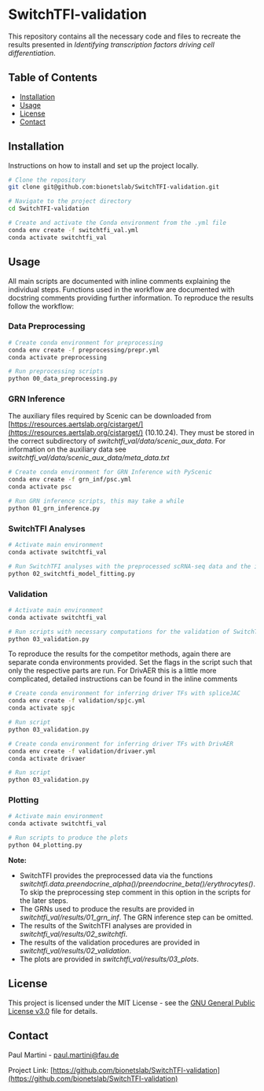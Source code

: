 # SwitchTFI-validation

This repository contains all the necessary code and files to recreate the results presented in *Identifying transcription factors driving cell differentiation*.

## Table of Contents
- [Installation](#installation)
- [Usage](#usage)
- [License](#license)
- [Contact](#contact)

## Installation

Instructions on how to install and set up the project locally.

```bash
# Clone the repository
git clone git@github.com:bionetslab/SwitchTFI-validation.git

# Navigate to the project directory
cd SwitchTFI-validation

# Create and activate the Conda environment from the .yml file
conda env create -f switchtfi_val.yml
conda activate switchtfi_val
```


## Usage
All main scripts are documented with inline comments explaining the individual steps.
Functions used in the workflow are documented with docstring comments providing further information.
To reproduce the results follow the workflow:

### Data Preprocessing
```bash
# Create conda environment for preprocessing
conda env create -f preprocessing/prepr.yml
conda activate preprocessing

# Run preprocessing scripts
python 00_data_preprocessing.py
```
### GRN Inference
The auxiliary files required by Scenic can be downloaded from [https://resources.aertslab.org/cistarget/](https://resources.aertslab.org/cistarget/) (10.10.24).
They must be stored in the correct subdirectory of *switchtfi_val/data/scenic_aux_data*. For information on the auxiliary data see *switchtfi_val/data/scenic_aux_data/meta_data.txt*
```bash
# Create conda environment for GRN Inference with PyScenic
conda env create -f grn_inf/psc.yml
conda activate psc

# Run GRN inference scripts, this may take a while
python 01_grn_inference.py
```

### SwitchTFI Analyses
```bash
# Activate main environment
conda activate switchtfi_val

# Run SwitchTFI analyses with the preprocessed scRNA-seq data and the inferred GRN as an input
python 02_switchtfi_model_fitting.py
```

### Validation
```bash
# Activate main environment
conda activate switchtfi_val

# Run scripts with necessary computations for the validation of SwitchTFI
python 03_validation.py
```
To reproduce the results for the competitor methods, again there are separate conda environments provided. 
Set the flags in the script such that only the respective parts are run. 
For DrivAER this is a little more complicated, detailed instructions can be found in the inline comments
```bash
# Create conda environment for inferring driver TFs with spliceJAC
conda env create -f validation/spjc.yml
conda activate spjc

# Run script
python 03_validation.py
```
```bash
# Create conda environment for inferring driver TFs with DrivAER
conda env create -f validation/drivaer.yml
conda activate drivaer

# Run script
python 03_validation.py
```

### Plotting
```bash
# Activate main environment
conda activate switchtfi_val

# Run scripts to produce the plots
python 04_plotting.py
```
**Note:**
- SwitchTFI provides the preprocessed data via the functions *switchtfi.data.preendocrine_alpha()/preendocrine_beta()/erythrocytes()*. To skip the preprocessing step comment in this option in the scripts for the later steps.
- The GRNs used to produce the results are provided in *switchtfi_val/results/01_grn_inf*. The GRN inference step can be omitted.
- The results of the SwitchTFI analyses are provided in *switchtfi_val/results/02_switchtfi*.
- The results of the validation procedures are provided in *switchtfi_val/results/02_validation*.
- The plots are provided in *switchtfi_val/results/03_plots*.


## License

This project is licensed under the MIT License - see the [GNU General Public License v3.0](LICENSE) file for details.

## Contact

Paul Martini - paul.martini@fau.de

Project Link: [https://github.com/bionetslab/SwitchTFI-validation](https://github.com/bionetslab/SwitchTFI-validation)
